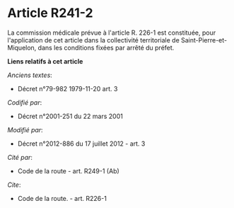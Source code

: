 # Article R241-2

La commission médicale prévue à l'article R. 226-1 est constituée, pour l'application de cet article dans la collectivité
territoriale de Saint-Pierre-et-Miquelon, dans les conditions fixées par arrêté du préfet.

**Liens relatifs à cet article**

_Anciens textes_:

  - Décret n°79-982 1979-11-20 art. 3

_Codifié par_:

  - Décret n°2001-251 du 22 mars 2001

_Modifié par_:

  - Décret n°2012-886 du 17 juillet 2012 - art. 3

_Cité par_:

  - Code de la route - art. R249-1 (Ab)

_Cite_:

  - Code de la route. - art. R226-1
